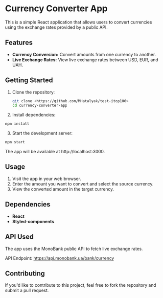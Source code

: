 # Currency Converter App

This is a simple React application that allows users to convert currencies using the exchange rates provided by a public API.

## Features

- **Currency Conversion:** Convert amounts from one currency to another.
- **Live Exchange Rates:** View live exchange rates between USD, EUR, and UAH.

## Getting Started

1. Clone the repository:

   ```bash
   git clone <https://github.com/MHatalyak/test-itop100>
   cd currency-converter-app
   ```
   
2. Install dependencies:

```bash
npm install
```


3. Start the development server:

```bash
npm start
```
The app will be available at http://localhost:3000.

## Usage
1. Visit the app in your web browser.
2. Enter the amount you want to convert and select the source currency.
3. View the converted amount in the target currency.
   
## Dependencies
- **React**
- **Styled-components**

## API Used
The app uses the MonoBank public API to fetch live exchange rates.

API Endpoint: https://api.monobank.ua/bank/currency

## Contributing
If you'd like to contribute to this project, feel free to fork the repository and submit a pull request.
